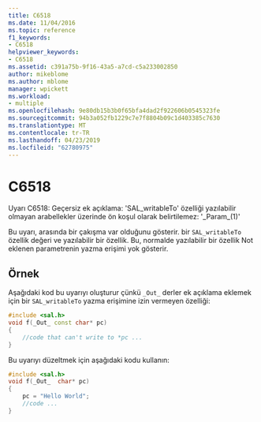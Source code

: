 ```yaml
---
title: C6518
ms.date: 11/04/2016
ms.topic: reference
f1_keywords:
- C6518
helpviewer_keywords:
- C6518
ms.assetid: c391a75b-9f16-43a5-a7cd-c5a233002850
author: mikeblome
ms.author: mblome
manager: wpickett
ms.workload:
- multiple
ms.openlocfilehash: 9e80db15b3b0f65bfa4dad2f922606b0545323fe
ms.sourcegitcommit: 94b3a052fb1229c7e7f8804b09c1d403385c7630
ms.translationtype: MT
ms.contentlocale: tr-TR
ms.lasthandoff: 04/23/2019
ms.locfileid: "62780975"
---
```

# <a name="c6518"></a>C6518
Uyarı C6518: Geçersiz ek açıklama: 'SAL_writableTo' özelliği yazılabilir olmayan arabellekler üzerinde ön koşul olarak belirtilemez: '\_Param\_(1)'

 Bu uyarı, arasında bir çakışma var olduğunu gösterir. bir `SAL_writableTo` özellik değeri ve yazılabilir bir özellik. Bu, normalde yazılabilir bir özellik Not eklenen parametrenin yazma erişimi yok gösterir.

## <a name="example"></a>Örnek
 Aşağıdaki kod bu uyarıyı oluşturur çünkü `_Out_` derler ek açıklama eklemek için bir `SAL_writableTo` yazma erişimine izin vermeyen özelliği:

```cpp
#include <sal.h>
void f(_Out_ const char* pc)
{
    //code that can't write to *pc ...
}
```

 Bu uyarıyı düzeltmek için aşağıdaki kodu kullanın:

```cpp
#include <sal.h>
void f(_Out_  char* pc)
{
    pc = "Hello World";
    //code ...
}
```
